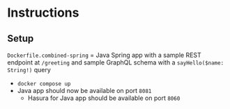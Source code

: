 # Instructions

## Setup

`Dockerfile.combined-spring` = Java Spring app with a sample REST endpoint at `/greeting` and sample GraphQL schema with a `sayHello($name: String!)` query

- `docker compose up`
- Java app should now be available on port `8081`
    - Hasura for Java app should be available on port `8060`
